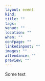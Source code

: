 ```yaml
---
layout: event
kind: 
title: ""
tags: 
venue: ""
location: ""
when: ""
confpage: ""
linkedinpost: ""
images: ""
attendance: ""
preview: ""
---
```


Some text